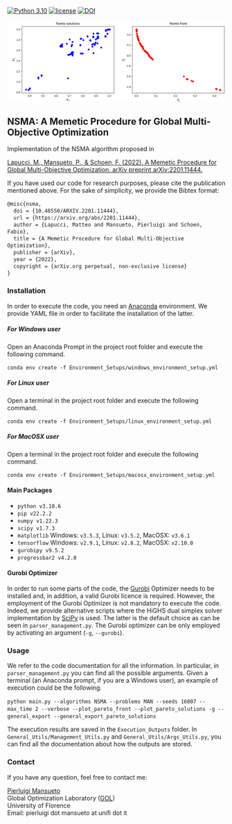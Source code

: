 [![Python 3.10](https://img.shields.io/badge/python-3.10.6-blue.svg)](https://www.python.org/downloads/release/python-3106/)
[![license](https://img.shields.io/badge/license-apache_2.0-orange.svg)](https://opensource.org/licenses/Apache-2.0)
[![DOI](https://zenodo.org/badge/562917525.svg)](https://zenodo.org/badge/latestdoi/562917525)

![Alt Text](README_Front_Image.gif)
## NSMA: A Memetic Procedure for Global Multi-Objective Optimization

Implementation of the NSMA algorithm proposed in

[Lapucci, M., Mansueto, P., & Schoen, F. (2022). A Memetic Procedure for Global Multi-Objective Optimization. arXiv preprint arXiv:2201.11444.](
https://doi.org/10.48550/arXiv.2201.11444)

If you have used our code for research purposes, please cite the publication mentioned above.
For the sake of simplicity, we provide the Bibtex format:

```
@misc{nsma,
  doi = {10.48550/ARXIV.2201.11444},
  url = {https://arxiv.org/abs/2201.11444},
  author = {Lapucci, Matteo and Mansueto, Pierluigi and Schoen, Fabio},
  title = {A Memetic Procedure for Global Multi-Objective Optimization},
  publisher = {arXiv},
  year = {2022},
  copyright = {arXiv.org perpetual, non-exclusive license}
}
```

### Installation

In order to execute the code, you need an [Anaconda](https://www.anaconda.com/) environment. We provide YAML file in order to facilitate the installation of the latter.

##### For Windows user

Open an Anaconda Prompt in the project root folder and execute the following command.

```
conda env create -f Environment_Setups/windows_environment_setup.yml
```

##### For Linux user

Open a terminal in the project root folder and execute the following command.

```
conda env create -f Environment_Setups/linux_environment_setup.yml
```

##### For MacOSX user

Open a terminal in the project root folder and execute the following command.

```
conda env create -f Environment_Setups/macosx_environment_setup.yml
```

#### Main Packages

* ```python v3.10.6```
* ```pip v22.2.2```
* ```numpy v1.22.3```
* ```scipy v1.7.3```
* ```matplotlib``` Windows: ```v3.5.3```, Linux: ```v3.5.2```, MacOSX: ```v3.6.1```
* ```tensorflow``` Windows: ```v2.9.1```, Linux: ```v2.8.2```, MacOSX: ```v2.10.0```
* ```gurobipy v9.5.2```
* ```progressbar2 v4.2.0```

#### Gurobi Optimizer

In order to run some parts of the code, the [Gurobi](https://www.gurobi.com/) Optimizer needs to be installed and, in addition, a valid Gurobi licence is required. 
However, the employment of the Gurobi Optimizer is not mandatory to execute the code. 
Indeed, we provide alternative scripts where the HiGHS dual simplex solver implementation by [SciPy](https://scipy.org/) is used. The latter is the default choice as can be seen in ```parser_management.py```. 
The Gurobi optimizer can be only employed by activating an argument (```-g```, ```--gurobi```). 

### Usage

We refer to the code documentation for all the information. In particular, in ```parser_management.py``` you can find all the possible arguments.
Given a terminal (an Anaconda prompt, if you are a Windows user), an example of execution could be the following.

```python main.py --algorithms NSMA --problems MAN --seeds 16007 --max_time 2 --verbose --plot_pareto_front --plot_pareto_solutions -g --general_export --general_export_pareto_solutions```

The execution results are saved in the ```Execution_Outputs``` folder. In ```General_Utils/Management_Utils.py``` and ```General_Utils/Args_Utils.py```, you can find all the documentation about how the outputs are stored.

### Contact

If you have any question, feel free to contact me:

[Pierluigi Mansueto](https://webgol.dinfo.unifi.it/pierluigi-mansueto/)<br>
Global Optimization Laboratory ([GOL](https://webgol.dinfo.unifi.it/))<br>
University of Florence<br>
Email: pierluigi dot mansueto at unifi dot it
